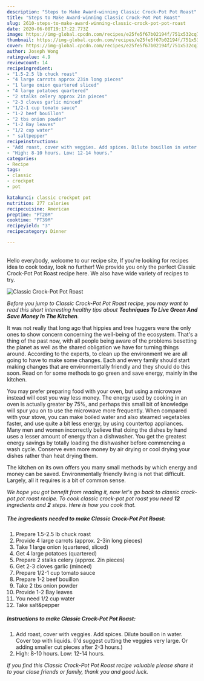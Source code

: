 ```yaml
---
description: "Steps to Make Award-winning Classic Crock-Pot Pot Roast"
title: "Steps to Make Award-winning Classic Crock-Pot Pot Roast"
slug: 2610-steps-to-make-award-winning-classic-crock-pot-pot-roast
date: 2020-06-08T19:17:22.773Z
image: https://img-global.cpcdn.com/recipes/e25fe5f67b02194f/751x532cq70/classic-crock-pot-pot-roast-recipe-main-photo.jpg
thumbnail: https://img-global.cpcdn.com/recipes/e25fe5f67b02194f/751x532cq70/classic-crock-pot-pot-roast-recipe-main-photo.jpg
cover: https://img-global.cpcdn.com/recipes/e25fe5f67b02194f/751x532cq70/classic-crock-pot-pot-roast-recipe-main-photo.jpg
author: Joseph Wong
ratingvalue: 4.9
reviewcount: 14
recipeingredient:
- "1.5-2.5 lb chuck roast"
- "4 large carrots approx 23in long pieces"
- "1 large onion quartered sliced"
- "4 large potatoes quartered"
- "2 stalks celery approx 2in pieces"
- "2-3 cloves garlic minced"
- "1/2-1 cup tomato sauce"
- "1-2 beef bouillon"
- "2 tbs onion powder"
- "1-2 Bay leaves"
- "1/2 cup water"
- " saltpepper"
recipeinstructions:
- "Add roast, cover with veggies. Add spices. Dilute bouillon in water. Cover top with liquids. (I&#39;d suggest cutting the veggies very large. Or adding smaller cut pieces after 2-3 hours.)"
- "High: 8-10 hours. Low: 12-14 hours."
categories:
- Recipe
tags:
- classic
- crockpot
- pot

katakunci: classic crockpot pot 
nutrition: 277 calories
recipecuisine: American
preptime: "PT28M"
cooktime: "PT39M"
recipeyield: "3"
recipecategory: Dinner

---
```

<br>
Hello everybody, welcome to our recipe site, If you're looking for recipes idea to cook today, look no further! We provide you only the perfect Classic Crock-Pot Pot Roast recipe here. We also have wide variety of recipes to try.
<br>


![Classic Crock-Pot Pot Roast](https://img-global.cpcdn.com/recipes/e25fe5f67b02194f/751x532cq70/classic-crock-pot-pot-roast-recipe-main-photo.jpg)

<i>Before you jump to Classic Crock-Pot Pot Roast recipe, you may want to read this short interesting healthy tips about 
<strong>Techniques To Live Green And Save Money In The Kitchen</strong>.</i>
</br>

It was not really that long ago that hippies and tree huggers were the only ones to show concern concerning the well-being of the ecosystem. That's a thing of the past now, with all people being aware of the problems besetting the planet as well as the shared obligation we have for turning things around. According to the experts, to clean up the environment we are all going to have to make some changes. Each and every family should start making changes that are environmentally friendly and they should do this soon. Read on for some methods to go green and save energy, mainly in the kitchen.

You may prefer preparing food with your oven, but using a microwave instead will cost you way less money. The energy used by cooking in an oven is actually greater by 75%, and perhaps this small bit of knowledge will spur you on to use the microwave more frequently. When compared with your stove, you can make boiled water and also steamed vegetables faster, and use quite a bit less energy, by using countertop appliances. Many men and women incorrectly believe that doing the dishes by hand uses a lesser amount of energy than a dishwasher. You get the greatest energy savings by totally loading the dishwasher before commencing a wash cycle. Conserve even more money by air drying or cool drying your dishes rather than heat drying them.

The kitchen on its own offers you many small methods by which energy and money can be saved. Environmentally friendly living is not that difficult. Largely, all it requires is a bit of common sense.


<i>We hope you got benefit from reading it, now let's go back to classic crock-pot pot roast recipe. To cook classic crock-pot pot roast you need <strong>12</strong> ingredients and <strong>2</strong> steps. Here is how you cook that.
</i>

##### The ingredients needed to make Classic Crock-Pot Pot Roast:

1. Prepare 1.5-2.5 lb chuck roast
1. Provide 4 large carrots (approx. 2-3in long pieces)
1. Take 1 large onion (quartered, sliced)
1. Get 4 large potatoes (quartered)
1. Prepare 2 stalks celery (approx. 2in pieces)
1. Get 2-3 cloves garlic (minced)
1. Prepare 1/2-1 cup tomato sauce
1. Prepare 1-2 beef bouillon
1. Take 2 tbs onion powder
1. Provide 1-2 Bay leaves
1. You need 1/2 cup water
1. Take  salt&amp;pepper


##### Instructions to make Classic Crock-Pot Pot Roast:

1. Add roast, cover with veggies. Add spices. Dilute bouillon in water. Cover top with liquids. (I&#39;d suggest cutting the veggies very large. Or adding smaller cut pieces after 2-3 hours.)
1. High: 8-10 hours. Low: 12-14 hours.


<i>If you find this Classic Crock-Pot Pot Roast recipe valuable please share it to your close friends or family, thank you and good luck.</i>
